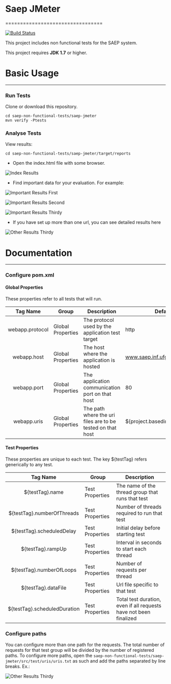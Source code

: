 # Saep JMeter
=================================


[![Build Status](https://travis-ci.org/jhemarcos/saep-non-functional-tests.svg?branch=master)](https://travis-ci.org/jhemarcos/saep-non-functional-tests)

This project includes non functional tests for the SAEP system.

This project requires **JDK 1.7** or higher.

# Basic Usage
-----
### Run Tests

Clone or download this repository.

```
cd saep-non-functional-tests/saep-jmeter
mvn verify -Ptests
```


### Analyse Tests

View results:
```
cd saep-non-functional-tests/saep-jmeter/target/reports
```
* Open the index.html file with some browser.

![Index Results](http://i.imgur.com/TMiT6Hz.png)


* Find important data for your evaluation. For example:

![Important Results First](http://i.imgur.com/hxkYwnr.png)

![Important Results Second](http://i.imgur.com/gVut4lr.png)

![Important Results Thirdy](http://i.imgur.com/1jnmCFG.png)


* If you have set up more than one url, you can see detailed results here

![Other Results Thirdy](http://i.imgur.com/PNA5ClQ.png)


# Documentation
-----
### Configure pom.xml

#### Global Properties
These properties refer to all tests that will run.

|     Tag Name    | Group             | Description                                                | Default Value                             |
|:---------------:|-------------------|------------------------------------------------------------|-------------------------------------------|
| webapp.protocol | Global Properties | The protocol used by the application test target           | http                                      |
| webapp.host     | Global Properties |                   The host where the application is hosted |                       www.saep.inf.ufg.br |
| webapp.port     | Global Properties |            The application communication port on that host |                                        80 |
| webapp.uris     | Global Properties | The path where the uri files are to be tested on that host | ${project.basedir}/src/test/uris/uris.txt |

#### Test Properties
These properties are unique to each test. The key ${testTag} refers generically to any test.

|           Tag Name           | Group           | Description                                                       |
|:----------------------------:|-----------------|-------------------------------------------------------------------|
| ${testTag}.name              | Test Properties | The name of the thread group that runs that test                  |
| ${testTag}.numberOfThreads   | Test Properties |                       Number of threads required to run that test |
| ${testTag}.scheduledDelay    | Test Properties |                                Initial delay before starting test |
| ${testTag}.rampUp            | Test Properties |                          Interval in seconds to start each thread |
| ${testTag}.numberOfLoops     | Test Properties | Number of requests per thread                                     |
| ${testTag}.dataFile          | Test Properties | Url file specific to that test                                    |
| ${testTag}.scheduledDuration | Test Properties | Total test duration, even if all requests have not been finalized |

### Configure paths
You can configure more than one path for the requests. The total number of requests for that test group will be divided by the number of registered paths. To configure more paths, open the ```saep-non-functional-tests/saep-jmeter/src/test/uris/uris.txt``` as such and add the paths separated by line breaks. Ex.:

![Other Results Thirdy](http://i.imgur.com/UTh2N5u.png)
